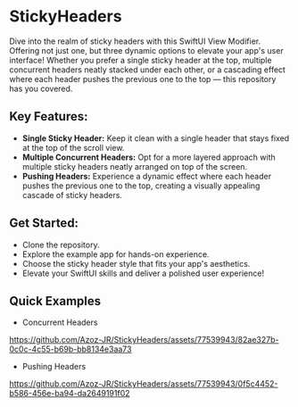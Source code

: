 # StickyHeaders
Dive into the realm of sticky headers with this SwiftUI View Modifier.
Offering not just one, but three dynamic options to elevate your app's user interface! Whether you prefer a single sticky header at the top, multiple concurrent headers neatly stacked under each other, or a cascading effect where each header pushes the previous one to the top — this repository has you covered.

## Key Features:
- **Single Sticky Header:** Keep it clean with a single header that stays fixed at the top of the scroll view.
- **Multiple Concurrent Headers:** Opt for a more layered approach with multiple sticky headers neatly arranged on top of the screen.
- **Pushing Headers:** Experience a dynamic effect where each header pushes the previous one to the top, creating a visually appealing cascade of sticky headers.


## Get Started:
- Clone the repository.
- Explore the example app for hands-on experience.
- Choose the sticky header style that fits your app's aesthetics.
- Elevate your SwiftUI skills and deliver a polished user experience!


## Quick Examples
- Concurrent Headers


https://github.com/Azoz-JR/StickyHeaders/assets/77539943/82ae327b-0c0c-4c55-b69b-bb8134e3aa73




- Pushing Headers


https://github.com/Azoz-JR/StickyHeaders/assets/77539943/0f5c4452-b586-456e-ba94-da2649191f02


